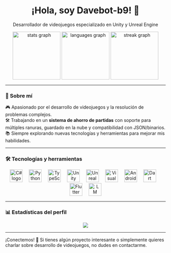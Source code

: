 <div align="center">
  <h1>¡Hola, soy Davebot-b9! 👾</h1>
  <p>Desarrollador de videojuegos especializado en Unity y Unreal Engine</p>
</div>

<div align="center">
  <img src="https://github-readme-stats.vercel.app/api?username=Davebot-b9&hide_title=false&hide_rank=false&show_icons=true&include_all_commits=true&count_private=true&disable_animations=true&theme=cobalt&locale=en&hide_border=false&order=1" height="150" alt="stats graph" />
  <img src="https://github-readme-stats.vercel.app/api/top-langs?username=Davebot-b9&locale=en&hide_title=false&layout=compact&card_width=320&langs_count=5&theme=dracula&hide_border=false&order=2" height="150" alt="languages graph" />
  <img src="https://streak-stats.demolab.com?user=Davebot-b9&locale=en&mode=weekly&theme=dracula&hide_border=false&border_radius=5&date_format=j M[ Y]&order=3" height="150" alt="streak graph" />
</div>

---

### 🚀 Sobre mí
🎮 Apasionado por el desarrollo de videojuegos y la resolución de problemas complejos.  
🛠️ Trabajando en un **sistema de ahorro de partidas** con soporte para múltiples ranuras, guardado en la nube y compatibilidad con JSON/binarios.  
📚 Siempre explorando nuevas tecnologías y herramientas para mejorar mis habilidades.

---

### 🛠️ Tecnologías y herramientas
<div align="center">
  <!-- Lenguajes y motores -->
  <img src="https://cdn.jsdelivr.net/gh/devicons/devicon/icons/csharp/csharp-original.svg" height="40" alt="C# logo" />
  <img width="12" />
  <img src="https://cdn.jsdelivr.net/gh/devicons/devicon/icons/python/python-original.svg" height="40" alt="Python logo" />
  <img width="12" />
  <img src="https://cdn.jsdelivr.net/gh/devicons/devicon/icons/typescript/typescript-original.svg" height="40" alt="TypeScript logo" />
  <img width="12" />
  <img src="https://cdn.jsdelivr.net/gh/devicons/devicon/icons/unity/unity-original.svg" height="40" alt="Unity logo" />
  <img width="12" />
  <!-- Icono de Unreal Engine actualizado -->
  <img src="https://img.icons8.com/dusk/64/unreal-engine-574.png" height="40" alt="Unreal Engine logo" />
  <img width="12" />
  
  <!-- Editores y plataformas -->
  <img src="https://cdn.jsdelivr.net/gh/devicons/devicon/icons/vscode/vscode-original.svg" height="40" alt="Visual Studio Code logo" />
  <img width="12" />
  <img src="https://cdn.jsdelivr.net/gh/devicons/devicon/icons/androidstudio/androidstudio-original.svg" height="40" alt="Android Studio logo" />
  <img width="12" />
  <img src="https://cdn.jsdelivr.net/gh/devicons/devicon/icons/dart/dart-original.svg" height="40" alt="Dart logo" />
  <img width="12" />
  <img src="https://cdn.jsdelivr.net/gh/devicons/devicon/icons/flutter/flutter-original.svg" height="40" alt="Flutter logo" />
  <img width="12" />
  <!-- LM Studio actualizado -->
  <img src="https://img.icons8.com/fluency/48/google-data-studio.png" height="40" alt="LM Studio logo" />
</div>

---

### 📊 Estadísticas del perfil
<div align="center">
  <img src="https://profile-counter.glitch.me/Davebot-b9/count.svg?" />
</div>

---

¡Conectemos! 🚀 Si tienes algún proyecto interesante o simplemente quieres charlar sobre desarrollo de videojuegos, no dudes en contactarme.

